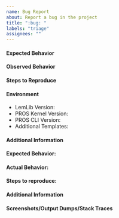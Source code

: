 ```yaml
---
name: Bug Report
about: Report a bug in the project
title: ":bug: "
labels: "triage"
assignees: ""
---
```


#### Expected Behavior
<!-- Concisely describe the behavior you expected -->

#### Observed Behavior
<!-- Concisely describe the behavior you observed -->

#### Steps to Reproduce
<!-- Provide a link to a live example, or an unambiguous set of steps to reproduce this bug. Include code to reproduce, if relevant -->

#### Environment
<!-- Please provide the following information -->

 - LemLib Version: <!-- (e.g. 0.4.5). Run "pros c info-project" to find version -->
 - PROS Kernel Version: <!-- (e.g. 3.8.0). Run "pros c info-project" to find version -->
 - PROS CLI Version: <!-- (e.g 3.4.1). Run "pros --version" to find version -->
 - Additional Templates: <!-- (e.g OkapiLib, EZ-Template). Run "pros c info-project" to find templates and versions -->

#### Additional Information
<!-- Add any other relevant information about the problem here -->
<!-- This includes screenshots, code snippets, videos, anything you think is relevant -->

#### Expected Behavior:
<!-- Describe what you expected to happen -->

#### Actual Behavior:
<!-- Describe what actually happened -->

#### Steps to reproduce:
<!-- Is the observed behavior repeatable? If so, describe the steps needed to reproduce it. -->

#### Additional Information
<!-- Is there any additional information you think is relevant? -->

#### Screenshots/Output Dumps/Stack Traces
